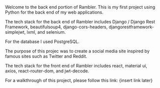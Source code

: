 Welcome to the back end portion of Rambler. This is my first project using Python for the back end of my web applications.

The tech stack for the back end of Rambler includes Django / Django Rest Framework, beautifulsoup4, django-cors-headers, djangorestframework-simplejwt, lxml, and selenium.

For the database I used PostgreSQL.

The purpose of this projec was to create a social media site inspired by famous sites such as Twitter and Reddit.

The tech stack for the front end of Rambler includes react, material ui, axios, 
react-router-dom, and jwt-decode.

For a walkthrough of this project, please follow this link: {insert link later}
